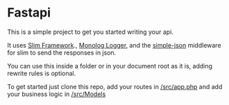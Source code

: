 Fastapi
=======

This is a simple project to get you started writing your api.

It uses [Slim Framework](http://www.slimframework.com/)., [Monolog Logger](https://github.com/Seldaek/monolog), and the [simple-json](https://github.com/entomb/slim-json-api) 
middleware for slim to send the responses in json.

You can use this inside a folder or in your document root as it is, adding rewrite rules is optional.

To get started just clone this repo, add your routes in [/src/app.php](https://github.com/ivaano/fastapi/blob/master/src/app.php) 
and add your business logic in [/src/Models](https://github.com/ivaano/fastapi/blob/master/src/Models/FastModel.php)
